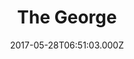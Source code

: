 ---
date: 2017-05-28T06:51:03.000Z
title: The George
latitude: 52.04353287178785
longitude: 0.9542323049855944
category: checkin
---